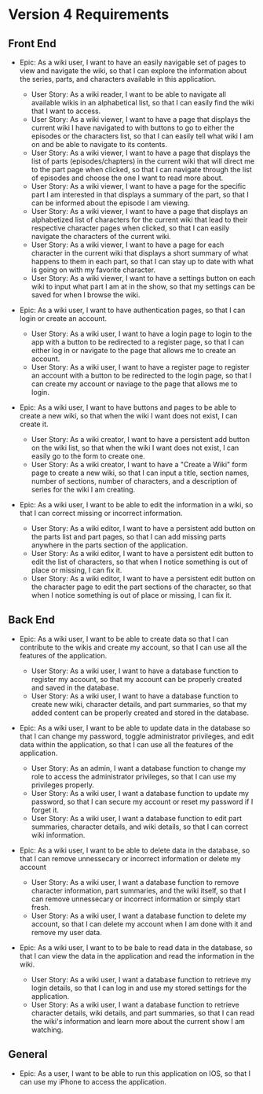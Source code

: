 # Version 4 Requirements

## Front End

* Epic: As a wiki user, I want to have an easily navigable set of pages to view and navigate the wiki, so that I can explore the information about the series, parts, and characters available in this application.
  * User Story: As a wiki reader, I want to be able to navigate all available wikis in an alphabetical list, so that I can easily find the wiki that I want to access.
  * User Story: As a wiki viewer, I want to have a page that displays the current wiki I have navigated to with buttons to go to either the episodes or the characters list, so that I can easily tell what wiki I am on and be able to navigate to its contents.
  * User Story: As a wiki viewer, I want to have a page that displays the list of parts (episodes/chapters) in the current wiki that will direct me to the part page when clicked, so that I can navigate through the list of episodes and choose the one I want to read more about.
  * User Story: As a wiki viewer, I want to have a page for the specific part I am interested in that displays a summary of the part, so that I can be informed about the episode I am viewing.
  * User Story: As a wiki viewer, I want to have a page that displays an alphabetized list of characters for the current wiki that lead to their respective character pages when clicked, so that I can easily navigate the characters of the current wiki.
  * User Story: As a wiki viewer, I want to have a page for each character in the current wiki that displays a short summary of what happens to them in each part, so that I can stay up to date with what is going on with my favorite character.
  * User Story: As a wiki viewer, I want to have a settings button on each wiki to input what part I am at in the show, so that my settings can be saved for when I browse the wiki.
    
* Epic: As a wiki user, I want to have authentication pages, so that I can login or create an account.
  * User Story: As a wiki user, I want to have a login page to login to the app with a button to be redirected to a register page, so that I can either log in or navigate to the page that allows me to create an account.
  * User Story: As a wiki user, I want to have a register page to register an account with a button to be redirected to the login page, so that I can create my account or naviage to the page that allows me to login.

* Epic: As a wiki user, I want to have buttons and pages to be able to create a new wiki, so that when the wiki I want does not exist, I can create it.
  * User Story: As a wiki creator, I want to have a persistent add button on the wiki list, so that when the wiki I want does not exist, I can easily go to the form to create one.
  * User Story: As a wiki creator, I want to have a "Create a Wiki" form page to create a new wiki, so that I can input a title, section names, number of sections, number of characters, and a description of series for the wiki I am creating.
    
* Epic: As a wiki user, I want to be able to edit the information in a wiki, so that I can correct missing or incorrect information.
  * User Story: As a wiki editor, I want to have a persistent add button on the parts list and part pages, so that I can add missing parts anywhere in the parts section of the application.
  * User Story: As a wiki editor, I want to have a persistent edit button to edit the list of characters, so that when I notice something is out of place or missing, I can fix it.
  * User Story: As a wiki editor, I want to have a persistent edit button on the character page to edit the part sections of the character, so that when I notice something is out of place or missing, I can fix it.

## Back End

* Epic: As a wiki user, I want to be able to create data so that I can contribute to the wikis and create my account, so that I can use all the features of the application.
  * User Story: As a wiki user, I want to have a database function to register my account, so that my account can be properly created and saved in the database.
  * User Story: As a wiki user, I want to have a database function to create new wiki, character details, and part summaries, so that my added content can be properly created and stored in the database.

* Epic: As a wiki user, I want to be able to update data in the database so that I can change my password, toggle administrator privileges, and edit data within the application, so that I can use all the features of the application.
  * User Story: As an admin, I want a database function to change my role to access the administrator privileges, so that I can use my privileges properly.
  * User Story: As a wiki user, I want a database function to update my password, so that I can secure my account or reset my password if I forget it.
  * User Story: As a wiki user, I want a database function to edit part summaries, character details, and wiki details, so that I can correct wiki information.

* Epic: As a wiki user, I want to be able to delete data in the database, so that I can remove unnessecary or incorrect information or delete my account
  * User Story: As a wiki user, I want a database function to remove character information, part summaries, and the wiki itself, so that I can remove unnessecary or incorrect information or simply start fresh.
  * User Story: As a wiki user, I want a database function to delete my account, so that I can delete my account when I am done with it and remove my user data.
    
* Epic: As a wiki user, I want to to be bale to read data in the database, so that I can view the data in the application and read the information in the wiki.
  * User Story: As a wiki user, I want a database function to retrieve my login details, so that I can log in and use my stored settings for the application.
  *  User Story: As a wiki user, I want a database function to retrieve character details, wiki details, and part summaries, so that I can read the wiki's information and learn more about the current show I am watching.

## General
* Epic: As a user, I want to be able to run this application on IOS, so that I can use my iPhone to access the application.
